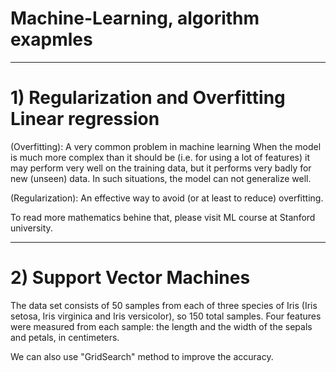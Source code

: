 # Machine-Learning, algorithm exapmles
-------------------------------------------------------------
# 1) Regularization and Overfitting Linear regression
   (Overfitting):
    A very common problem in machine learning
    When the model is much more complex than it should be (i.e. for using a lot of features)
        it may perform very well on the training data,
        but it performs very badly for new (unseen) data.
    In such situations, the model can not generalize well.


  (Regularization): An effective way to avoid (or at least to reduce) overfitting.

To read more mathematics behine that, please visit ML course at Stanford university.

------------------------------------------------------------   
   # 2) Support Vector Machines 
   
  The data set consists of 50 samples from each of three species of Iris (Iris setosa, Iris virginica and Iris versicolor), so 150 total samples. Four features were measured from each sample: the length and the width of the sepals and petals, in centimeters.

  We can also use "GridSearch" method to improve the accuracy.

